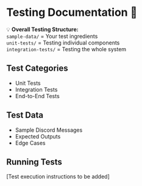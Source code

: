 # Testing Documentation 🧪

💡 **Overall Testing Structure:**  
`sample-data/` = Your test ingredients  
`unit-tests/`  = Testing individual components  
`integration-tests/` = Testing the whole system

## Test Categories
- Unit Tests
- Integration Tests
- End-to-End Tests

## Test Data
- Sample Discord Messages
- Expected Outputs
- Edge Cases

## Running Tests
[Test execution instructions to be added]
